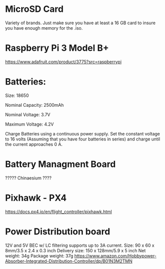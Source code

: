 # MicroSD Card 
Variety of brands. Just make sure you have at least a 16 GB card to insure you have enough memory for the .iso.

# Raspberry Pi 3 Model B+ 
https://www.adafruit.com/product/3775?src=raspberrypi


# Batteries: 
Size: 18650

Nominal Capacity: 2500mAh

Nominal Voltage: 3.7V

Maximum Voltage: 4.2V

Charge Batteries using a continuous power supply. Set the constant voltage to 16 volts (Assuming that you have four batteries in series) and charge until the current approaches 0 A. 

# Battery Managment Board
????? Chinaesium ????


# Pixhawk - PX4
https://docs.px4.io/en/flight_controller/pixhawk.html

# Power Distribution board 
12V and 5V BEC w/ LC filtering supports up to 3A current.
Size: 90 x 60 x 8mm/3.5 x 2.4 x 0.3 inch
Delivery size: 150 x 128mm/5.9 x 5 inch
Net weight: 34g
Package weight: 37g
https://www.amazon.com/Hobbypower-Absorber-Integrated-Distribution-Controller/dp/B01N3M2TMN

